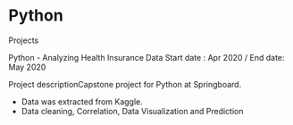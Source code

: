 # Python

Projects

Python - Analyzing Health Insurance Data
Start date : Apr 2020  / End date:  May 2020

Project descriptionCapstone project for Python at Springboard.
* Data was extracted from Kaggle.
* Data cleaning, Correlation, Data Visualization and Prediction
